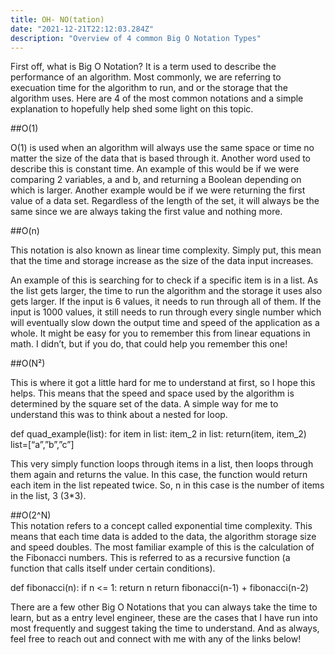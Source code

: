 ```yaml
---
title: OH- NO(tation)
date: "2021-12-21T22:12:03.284Z"
description: "Overview of 4 common Big O Notation Types"
---
```


First off, what is Big O Notation? It is a term used to describe the performance of an algorithm. Most commonly, we are referring to execuation time for the algorithm to run, and or the storage that the algorithm uses. 
Here are 4 of the most common notations and a simple explanation to hopefully help shed some light on this topic.


##O(1)

O(1) is used when an algorithm will always use the same space or time no matter the size of the data that is based through it. Another word used to describe this is constant time. 
An example of this would be if we were comparing 2 variables, a and b, and returning a Boolean depending on which is larger. 
Another example would be if we were returning the first value of a data set. Regardless of the length of the set, it will always be the same since we are always taking the first value and nothing more.


##O(n)

This notation is also known as linear time complexity. Simply put, this mean that the time and storage increase as the size of the data input increases. 

An example of this is searching for to check if a specific item is in a list. As the list gets larger, the time to run the algorithm and the storage it uses also gets larger. If the input is 6 values, it needs to run through all of them. If the input is 1000 values, it still needs to run through every single number which will eventually slow down the output time and speed of the application as a whole.
It might be easy for you to remember this from linear equations in math. I didn’t, but if you do, that could help you remember this one! 


##O(N²)

This is where it got a little hard for me to understand at first, so I hope this helps. This means that the speed and space used by the algorithm is determined by the square set of the data.
A simple way for me to understand this was to think about a nested for loop.

def quad_example(list):
	for item in list:
		item_2 in list:
		return(item, item_2)
list=[“a”,”b”,”c”]

This very simply function loops through items in a list, then loops through them again and returns the value. In this case, the function would return each item in the list repeated twice. So, n in this case is the number of items in the list, 3 (3*3).


##O(2^N)	
This notation refers to a concept called exponential time complexity. This means that each time data is added to the data, the algorithm storage size and speed doubles. The most familiar example of this is the calculation of the Fibonacci numbers. This is referred to as a recursive function (a function that calls itself under certain conditions).

def fibonacci(n):
    if n <= 1:
        return n
    return fibonacci(n-1) + fibonacci(n-2)


There are a few other Big O Notations that you can always take the time to learn, but as a entry level engineer,
these are the cases that I have run into most frequently and suggest taking the time to understand. And as always, feel free to reach out and connect with me with any of the links below! 